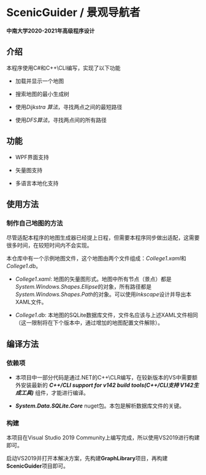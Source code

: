 # ScenicGuider / 景观导航者

**中南大学2020-2021年高级程序设计**

## 介绍

本程序使用C#和C++\CLI编写，实现了以下功能

* 加载并显示一个地图

* 搜索地图的最小生成树

* 使用*Dijkstra 算法*，寻找两点之间的最短路径

* 使用*DFS算法*，寻找两点间的所有路径

## 功能

* WPF界面支持

* 矢量图支持

* 多语言本地化支持

## 使用方法

### 制作自己地图的方法

尽管适配本程序的地图生成器已经提上日程，但需要本程序同步做出适配，这需要很多时间，在较短时间内不会实现。

本仓库中有一个示例地图文件，这个地图由两个文件组成：*College1.xaml*和*College1.db*。

* *College1.xaml*: 地图的矢量图形式。地图中所有节点（景点）都是 *System.Windows.Shapes.Ellipse*的对象，所有路径都是 *System.Windows.Shapes.Path*的对象。可以使用*Inkscape*设计并导出本XAML文件。

* *College1.db*: 本地图的SQLite数据库文件，文件名应该与上述XAML文件相同（这一限制将在下个版本中，通过增加的地图配置文件解除）。

## 编译方法

### 依赖项

* 本项目中一部分代码是通过.NET的C++\CLR编写，在较新版本的VS中需要额外安装最新的 ***C++/CLI support for v142 build tools(C++/CLI支持 V142生成工具)*** 组件，才能进行编译。

* ***System.Data.SQLite.Core*** nuget包。本包是解析数据库文件的关键。

### 构建

本项目在Visual Studio 2019 Community上编写完成，所以使用VS2019进行构建即可。

启动VS2019并打开本解决方案，先构建**GraphLibrary**项目，再构建**ScenicGuider**项目即可。


